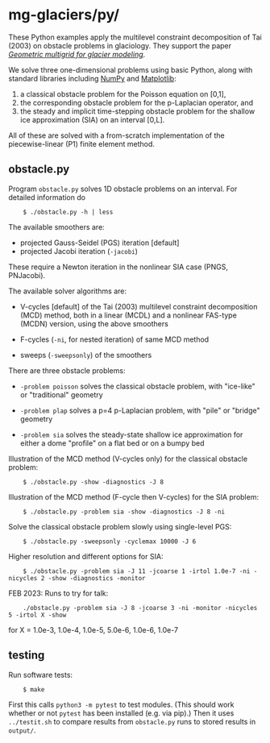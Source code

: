 # mg-glaciers/py/

These Python examples apply the multilevel constraint decomposition of Tai (2003) on obstacle problems in glaciology.  They support the paper [_Geometric multigrid for glacier modeling_](../paper/).

We solve three one-dimensional problems using basic Python, along with standard libraries including [NumPy](https://numpy.org/) and [Matplotlib](https://matplotlib.org/):

  1. a classical obstacle problem for the Poisson equation on [0,1],
  2. the corresponding obstacle problem for the p-Laplacian operator, and
  3. the steady and implicit time-stepping obstacle problem for the shallow ice approximation (SIA) on an interval [0,L].

All of these are solved with a from-scratch implementation of the piecewise-linear (P1) finite element method.

## obstacle.py

Program `obstacle.py` solves 1D obstacle problems on an interval.  For detailed information do

        $ ./obstacle.py -h | less

The available smoothers are:

  * projected Gauss-Seidel (PGS) iteration [default]
  * projected Jacobi iteration (`-jacobi`)

These require a Newton iteration in the nonlinear SIA case (PNGS, PNJacobi).

The available solver algorithms are:

  * V-cycles [default] of the Tai (2003) multilevel constraint decomposition (MCD) method, both in a linear (MCDL) and a nonlinear FAS-type (MCDN) version, using the above smoothers

  * F-cycles (`-ni`, for nested iteration) of same MCD method

  * sweeps (`-sweepsonly`) of the smoothers

There are three obstacle problems:

  * `-problem poisson` solves the classical obstacle problem, with "ice-like" or "traditional" geometry

  * `-problem plap` solves a p=4 p-Laplacian problem, with "pile" or "bridge" geometry

  * `-problem sia` solves the steady-state shallow ice approximation for either a dome "profile" on a flat bed or on a bumpy bed

Illustration of the MCD method (V-cycles only) for the classical obstacle problem:

        $ ./obstacle.py -show -diagnostics -J 8

Illustration of the MCD method (F-cycle then V-cycles) for the SIA problem:

        $ ./obstacle.py -problem sia -show -diagnostics -J 8 -ni

Solve the classical obstacle problem slowly using single-level PGS:

        $ ./obstacle.py -sweepsonly -cyclemax 10000 -J 6

Higher resolution and different options for SIA:

        $ ./obstacle.py -problem sia -J 11 -jcoarse 1 -irtol 1.0e-7 -ni -nicycles 2 -show -diagnostics -monitor

FEB 2023:  Runs to try for talk:

        ./obstacle.py -problem sia -J 8 -jcoarse 3 -ni -monitor -nicycles 5 -irtol X -show

for X = 1.0e-3, 1.0e-4, 1.0e-5, 5.0e-6, 1.0e-6, 1.0e-7

## testing

Run software tests:

        $ make

First this calls `python3 -m pytest` to test modules.  (This should work whether or not `pytest` has been installed (e.g. via pip).)  Then it uses `../testit.sh` to compare results from `obstacle.py` runs to stored results in `output/`.
